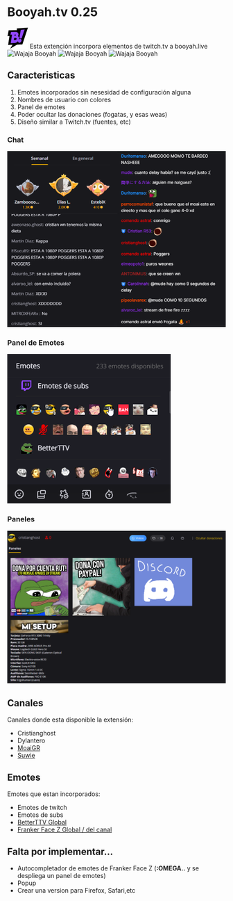 # Booyah.tv 0.25
  ![app icon](48.png) Esta extención incorpora elementos de twitch.tv a booyah.live ![Wajaja](https://cdn.frankerfacez.com/emoticon/594021/1) Booyah ![Wajaja](https://cdn.frankerfacez.com/emoticon/594021/1) Booyah ![Wajaja](https://cdn.frankerfacez.com/emoticon/594021/1) Booyah


## Caracteristicas

1. Emotes incorporados sin nesesidad de configuración alguna
2. Nombres de usuario con colores
4. Panel de emotes
5. Poder ocultar las donaciones (fogatas, y esas weas)
6. Diseño similar a Twitch.tv (fuentes, etc)

### Chat
![Chat](readme/oldvsnew.png)
### Panel de Emotes
![Panel de Emotes](readme/emotepanel.png)
### Paneles
![Paneles](readme/paneles.png)

## Canales

Canales donde esta disponible la extensión:

* Cristianghost
* Dylantero
* [MoaiGR](https://booyah.live/channels/63681555)
* [Suwie](https://booyah.live/channels/71614581)

## Emotes

Emotes que estan incorporados:

* Emotes de twitch
* Emotes de subs
* [BetterTTV Global](https://betterttv.com)
* [Franker Face Z Global / del canal](https://www.frankerfacez.com)

## Falta por implementar...

* Autocompletador de emotes de Franker Face Z (**:OMEGA..** y se despliega un panel de emotes)
* Popup
* Crear una version para Firefox, Safari,etc